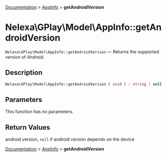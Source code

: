 [Documentation](../../README.md) > [AppInfo](README.md) > **getAndroidVersion**

# Nelexa\GPlay\Model\AppInfo::getAndroidVersion
`Nelexa\GPlay\Model\AppInfo::getAndroidVersion` — Returns the supported version of Android.

## Description
```php
Nelexa\GPlay\Model\AppInfo::getAndroidVersion ( void ) : string | null
```

## Parameters
This function has no parameters.

## Return Values
android version, `null` if android version depends on the device

[Documentation](../../README.md) > [AppInfo](README.md) > **getAndroidVersion**
